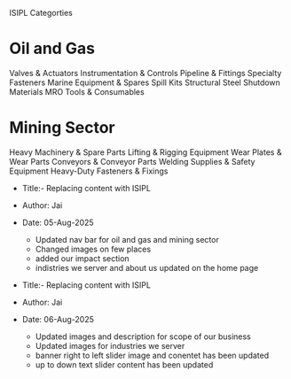 ISIPL Categorties
# Oil and Gas
Valves & Actuators
Instrumentation & Controls
Pipeline & Fittings
Specialty Fasteners
Marine Equipment & Spares
Spill Kits
Structural Steel
Shutdown Materials
MRO Tools & Consumables

# Mining Sector
Heavy Machinery & Spare Parts
Lifting & Rigging Equipment
Wear Plates & Wear Parts
Conveyors & Conveyor Parts
Welding Supplies & Safety Equipment
Heavy-Duty Fasteners & Fixings

- Title:- Replacing content with ISIPL
- Author: Jai
- Date: 05-Aug-2025
	- Updated nav bar for oil and gas and mining sector
    - Changed images on few places
    - added our impact section
    - indistries we server and about us updated on the home page

- Title:- Replacing content with ISIPL
- Author: Jai
- Date: 06-Aug-2025
    - Updated images  and description for scope of our business
    - Updated images for industries we server
    - banner right to left slider image and conentet has been updated
    - up to down text slider content has been updated
